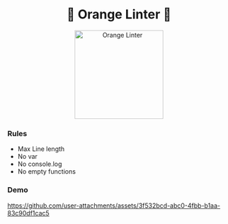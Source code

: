 <h1 align="center">🍊 Orange Linter 🍊</h1>

<p align="center">
  <img src="https://github.com/user-attachments/assets/ca7baad2-084c-4bc7-aaa4-370b474070c3" alt="Orange Linter" width="200"/>
</p>


### Rules
- Max Line length
- No var
- No console.log
- No empty functions

### Demo


https://github.com/user-attachments/assets/3f532bcd-abc0-4fbb-b1aa-83c90df1cac5

